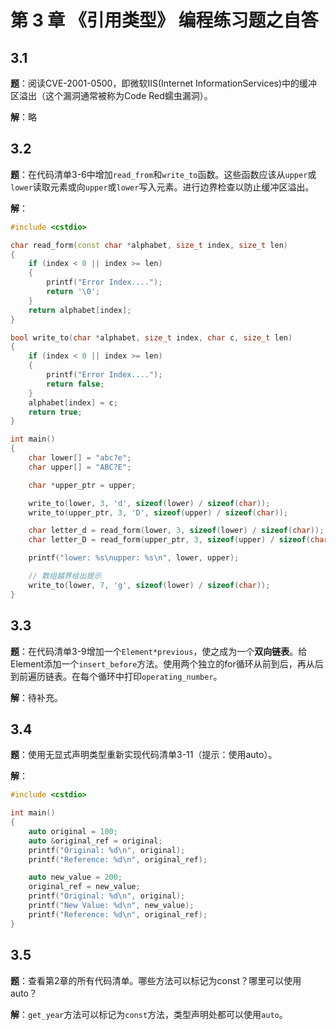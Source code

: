 # 第 3 章 《引用类型》 编程练习题之自答

## 3.1

**题**：阅读CVE-2001-0500，即微软IIS(Internet InformationServices)中的缓冲区溢出（这个漏洞通常被称为Code Red蠕虫漏洞）。

**解**：略

## 3.2

**题**：在代码清单3-6中增加`read_from`和`write_to`函数。这些函数应该从`upper`或`lower`读取元素或向`upper`或`lower`写入元素。进行边界检查以防止缓冲区溢出。

**解**：

```c++
#include <cstdio>

char read_form(const char *alphabet, size_t index, size_t len)
{
    if (index < 0 || index >= len)
    {
        printf("Error Index....");
        return '\0';
    }
    return alphabet[index];
}

bool write_to(char *alphabet, size_t index, char c, size_t len)
{
    if (index < 0 || index >= len)
    {
        printf("Error Index....");
        return false;
    }
    alphabet[index] = c;
    return true;
}

int main()
{
    char lower[] = "abc?e";
    char upper[] = "ABC?E";

    char *upper_ptr = upper;

    write_to(lower, 3, 'd', sizeof(lower) / sizeof(char));
    write_to(upper_ptr, 3, 'D', sizeof(upper) / sizeof(char));

    char letter_d = read_form(lower, 3, sizeof(lower) / sizeof(char));
    char letter_D = read_form(upper_ptr, 3, sizeof(upper) / sizeof(char));

    printf("lower: %s\nupper: %s\n", lower, upper);

    // 数组越界给出提示
    write_to(lower, 7, 'g', sizeof(lower) / sizeof(char));
}
```

## 3.3

**题**：在代码清单3-9增加一个`Element*previous`，使之成为一个**双向链表**。给Element添加一个`insert_before`方法。使用两个独立的for循环从前到后，再从后到前遍历链表。在每个循环中打印`operating_number`。

**解**：待补充。

## 3.4

**题**：使用无显式声明类型重新实现代码清单3-11（提示：使用auto）。

**解**：

```c++
#include <cstdio>

int main()
{
    auto original = 100;
    auto &original_ref = original;
    printf("Original: %d\n", original);
    printf("Reference: %d\n", original_ref);

    auto new_value = 200;
    original_ref = new_value;
    printf("Original: %d\n", original);
    printf("New Value: %d\n", new_value);
    printf("Reference: %d\n", original_ref);
}
```

## 3.5

**题**：查看第2章的所有代码清单。哪些方法可以标记为const？哪里可以使用auto？

**解**：`get_year`方法可以标记为`const`方法，类型声明处都可以使用`auto`。
